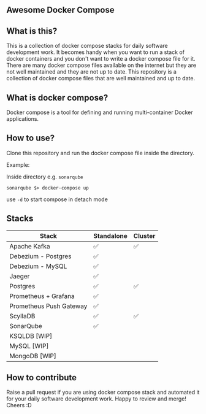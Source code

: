 Awesome Docker Compose
---

## What is this?

This is a collection of docker compose stacks for daily software development work.
It becomes handy when you want to run a stack of docker containers and you don't want to write a docker compose file for
it.
There are many docker compose files available on the internet but they are not well maintained and they are not up to
date.
This repository is a collection of docker compose files that are well maintained and up to date.

## What is docker compose?

Docker compose is a tool for defining and running multi-container Docker applications.

## How to use?

Clone this repository and run the docker compose file inside the directory.

Example:

Inside directory e.g. `sonarqube`

```
sonarqube $> docker-compose up
```

use `-d` to start compose in detach mode

## Stacks

| Stack                   | Standalone | Cluster |
|-------------------------|------------|---------|
| Apache Kafka            | ✅          | ✅       |
| Debezium - Postgres     | ✅          |         |
| Debezium - MySQL        | ✅          |         |
| Jaeger                  | ✅          |         |
| Postgres                | ✅          | ✅       |
| Prometheus + Grafana    | ✅          |         |
| Prometheus Push Gateway | ✅          |         |
| ScyllaDB                | ✅          | ✅       |
| SonarQube               | ✅          |         |
| KSQLDB      [WIP]       |           |         |
| MySQL      [WIP]        |           |         |
| MongoDB      [WIP]      |           |         |

## How to contribute

Raise a pull request if you are using docker compose stack and automated it for your daily software development work.
Happy to review and merge!
Cheers :D

